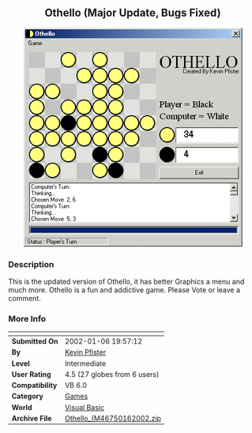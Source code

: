 ﻿<div align="center">

## Othello \(Major Update, Bugs Fixed\)

<img src="PIC200216123309735.gif">
</div>

### Description

This is the updated version of Othello, it has better Graphics a menu and much more. Othello is a fun and addictive game. Please Vote or leave a comment.
 
### More Info
 


<span>             |<span>
---                |---
**Submitted On**   |2002-01-06 19:57:12
**By**             |[Kevin Pfister](https://github.com/Planet-Source-Code/PSCIndex/blob/master/ByAuthor/kevin-pfister.md)
**Level**          |Intermediate
**User Rating**    |4.5 (27 globes from 6 users)
**Compatibility**  |VB 6\.0
**Category**       |[Games](https://github.com/Planet-Source-Code/PSCIndex/blob/master/ByCategory/games__1-38.md)
**World**          |[Visual Basic](https://github.com/Planet-Source-Code/PSCIndex/blob/master/ByWorld/visual-basic.md)
**Archive File**   |[Othello\_\(M46750162002\.zip](https://github.com/Planet-Source-Code/kevin-pfister-othello-major-update-bugs-fixed__1-30456/archive/master.zip)








